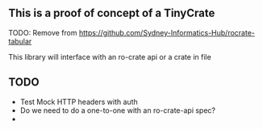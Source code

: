 ## This is a proof of concept of a TinyCrate

TODO: Remove from https://github.com/Sydney-Informatics-Hub/rocrate-tabular


This library will interface with an ro-crate api or a crate in file

## TODO

- Test Mock HTTP headers with auth
- Do we need to do a one-to-one with an ro-crate-api spec?
- 